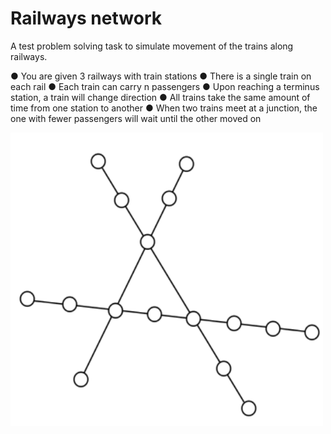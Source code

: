 # Railways network

A test problem solving task to simulate movement of the trains along railways.

● You are given 3 railways with train stations
● There is a single train on each rail
● Each train can carry n passengers
● Upon reaching a terminus station, a train will change direction
● All trains take the same amount of time from one station to another
● When two trains meet at a junction, the one with fewer passengers will wait until the
other moved on

![Scheme of the railways network](scheme.png)